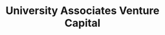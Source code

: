 ---
layout: firm_page
title: "University Associates Venture Capital"
id: "uaventurecap.com"
permalink: "/universityassociatesventurecapitaluaventurecap.com/"
website: "https://www.uaventurecap.com"
offices: "Tucson (United States)"
investment_stages: "Seed, Series A"
portfolio_companies: ""
portfolio_link: "https://uaventurecap.com/our-portfolio/"
investment_markets: "Optical Science & Sensors, Lasers, Optical Devices, and Fiber, Aerospace & Defense, Satellite, Telecom, and Advanced Materials, AI & Software, AI Tools, Information Systems, and Data Management, Med-Tech & Longevity, Pharmacology, Medical Device, and Biotech, Quantum Science, Semiconductor, Sensing, and Computing, Energy & Sustainability, Mining, Hydrology, and Battery"
founded_year: "2019"
description: "University Associates Venture Capital is dedicated to scaling university-developed science and technology. They translate brilliant research into scalable companies, leveraging their experience in tech transfer and business operations to support founders."
linkedin: "https://www.linkedin.com/company/ua-venture-capital"
twitter: "https://twitter.com/theme_fusion"
instagram: "https://www.instagram.com/themefusion/"
team_page: "https://uaventurecap.com/about-us/"
investor_type: "Venture Capital"
crunchbase: ""
pitchbook: ""

# SEO Optimization
meta_title: "University Associates Venture Capital - VC Firm - projectstartups.com"
meta_description: "University Associates Venture Capital, University Associates Venture Capital is dedicated to scaling university-developed science and technology. They translate brilliant research into scal..."
meta_keywords: "University Associates Venture Capital, Optical Science & Sensors, Lasers, Optical Devices, and Fiber, Aerospace & Defense, Satellite, Telecom, and Advanced Materials, AI & Software, AI Tools, Information Systems, and Data Management, Med-Tech & Longevity, Pharmacology, Medical Device, and Biotech, Quantum Science, Semiconductor, Sensing, and Computing, Energy & Sustainability, Mining, Hydrology, and Battery, VC firm, venture capital, startup investor, projectstartups.com"
canonical_url: "https://vc.projectstartups.com/universityassociatesventurecapitaluaventurecap.com/"
---